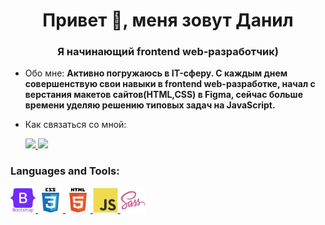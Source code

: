 <h1 align="center">Привет 👋, меня зовут Данил</h1>
<h3 align="center">Я начинающий frontend web-разработчик)</h3>

- Обо мне: **Активно погружаюсь в IT-сферу. С каждым днем совершенствую свои навыки в frontend web-разработке, начал с верстания макетов сайтов(HTML,CSS) в Figma, сейчас больше времени уделяю решению типовых задач на JavaScript.**

- Как связаться со мной: <div>
    <a href='https://t.me/Danil_Alekseevich12'> 
      <img src='https://img.shields.io/badge/telegram-27a7e7'>
    </a>
    <a href="mailto:vinogradovdanil.d12@email.com">
        <img src='https://img.shields.io/badge/email-EEEEEE'>
    </a>
  </div>
<p align="left">
</p>

<h3 align="left">Languages and Tools:</h3>
<p align="left"> <a href="https://getbootstrap.com" target="_blank" rel="noreferrer"> <img src="https://raw.githubusercontent.com/devicons/devicon/master/icons/bootstrap/bootstrap-plain-wordmark.svg" alt="bootstrap" width="40" height="40"/> </a> <a href="https://www.w3schools.com/css/" target="_blank" rel="noreferrer"> <img src="https://raw.githubusercontent.com/devicons/devicon/master/icons/css3/css3-original-wordmark.svg" alt="css3" width="40" height="40"/> </a> <a href="https://www.w3.org/html/" target="_blank" rel="noreferrer"> <img src="https://raw.githubusercontent.com/devicons/devicon/master/icons/html5/html5-original-wordmark.svg" alt="html5" width="40" height="40"/> </a> <a href="https://developer.mozilla.org/en-US/docs/Web/JavaScript" target="_blank" rel="noreferrer"> <img src="https://raw.githubusercontent.com/devicons/devicon/master/icons/javascript/javascript-original.svg" alt="javascript" width="40" height="40"/> </a> <a href="https://sass-lang.com" target="_blank" rel="noreferrer"> <img src="https://raw.githubusercontent.com/devicons/devicon/master/icons/sass/sass-original.svg" alt="sass" width="40" height="40"/> </a> </p>
